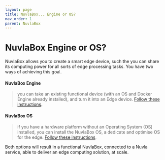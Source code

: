 ```yaml
---
layout: page
title: NuvlaBox... Engine or OS?
nav_order: 1
parent: NuvlaBox
---
```


# NuvlaBox Engine or OS?

NuvlaBox allows you to create a smart edge device, such the you can share its computing power for all sorts of edge processing tasks. You have two ways of achieving this goal.

#### NuvlaBox Engine

> you can take an existing functional device (with an OS and Docker Engine already installed), and turn it into an Edge device. [Follow these instructions](/nuvlabox/nuvlabox-engine).


#### NuvlaBox OS

> if you have a hardware platform without an Operating System (OS) installed, you can install the NuvlaBox OS, a dedicate and optimise OS for the edge. [Follow these instructions](/nuvlabox/nuvlabox-os).

Both options will result in a functional NuvlaBox, connected to a Nuvla service, able to deliver an edge computing solution, at scale.